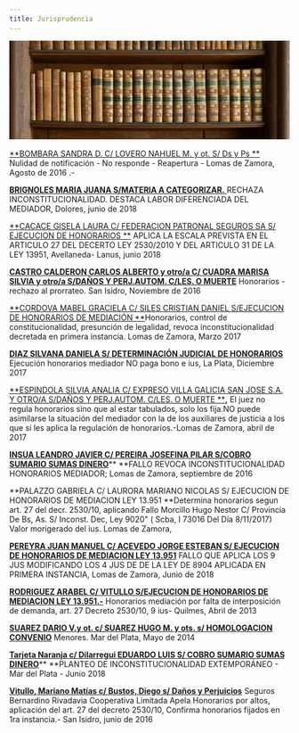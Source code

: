 ```yaml
---
title: Jurisprudencia
---
```

![null](/images/uploads/biblioteca.png)

[**BOMBARA SANDRA D. C/ LOVERO NAHUEL M. y ot. S/ Ds y Ps ** ](/fallos/bombara-sandra-d-c-lovero-nahuel-m-y-ot-s-ds-y-ps/index.html)Nulidad de notificación - No responde - Reapertura - Lomas de Zamora, Agosto de 2016 .-

[**BRIGNOLES MARIA JUANA S/MATERIA A CATEGORIZAR.** ](/fallos/brignoles-maria-juana-s-materia-a-categorizar/index.html)RECHAZA INCONSTITUCIONALIDAD. DESTACA LABOR DIFERENCIADA DEL MEDIADOR, Dolores, junio de 2018

[**CACACE GISELA LAURA C/ FEDERACION PATRONAL SEGUROS SA S/ EJECUCION DE HONORARIOS **](/fallos/cacace-gisela-laura-c-federacion-patronal-seguros-s-a-s-ejecucion-de-honorarios/index.html) APLICA LA ESCALA PREVISTA EN EL ARTICULO 27 DEL DECERTO LEY 2530/2010 Y DEL ARTICULO 31 DE LA LEY 13951, Avellaneda- Lanus, junio 2018

[**CASTRO CALDERON CARLOS ALBERTO y otro/a C/ CUADRA MARISA SILVIA y otro/a S/DAÑOS Y PERJ.AUTOM. C/LES. O MUERTE**](/fallos/castro-calderon-carlos-alberto-y-otro-a-c-cuadra-marisa-silvia-y-otro-a-s-danos-y-perj-autom/index.html) Honorarios - rechazo al prorrateo. San Isidro, Noviembre de 2016

[**CORDOVA MABEL GRACIELA C/ SILES CRISTIAN DANIEL S/EJECUCION DE HONORARIOS DE MEDIACIÓN **](/fallos/cordova-mabel-graciela-c-siles-cristian-daniel-s-ejecucion-de-honorarios-de-mediacion-ley-13-951/index.html)Honorarios, control de constitucionalidad, presunción de legalidad, revoca inconstitucionalidad decretada en primera instancia. Lomas de Zamora, Marzo 2017

[**DIAZ SILVANA DANIELA S/ DETERMINACIÓN JUDICIAL DE HONORARIOS**
 ](/fallos/diaz-silvana-daniela-s-determinacion-judicial-de-honorarios/index.html)Ejecución honorarios mediador NO paga bono e ius, La Plata, Diciembre 2017

[**ESPINDOLA SILVIA ANALIA C/ EXPRESO VILLA GALICIA SAN JOSE S.A. Y OTRO/A S/DAÑOS Y PERJ.AUTOM. C/LES. O MUERTE **](https://sitio-mediadores.netlify.com/fallos/espindola-silvia-analia-c-expreso-villa-galicia-san-jose-s-a-y-otro-a-s-danos-y-perj-autom-c-les-o-muerte/index.html)**,** El juez no regula honorarios sino que al estar tabulados, solo los fija.NO puede asimilarse la situación del mediador con la de los auxiliares de justicia a los que si les aplica la regulación de honorarios.-Lomas de Zamora, abril de 2017

[**INSUA LEANDRO JAVIER C/ PEREIRA JOSEFINA PILAR S/COBRO SUMARIO SUMAS DINERO**](/fallos/insua-leandro-javier-c-pereira-josefina-pilar-s-cobro-sumario-sumas-dinero-exc-alquileres-etc/index.html)\*\* \*\*FALLO REVOCA INCONSTITUCIONALIDAD HONORARIOS MEDIADOR; Lomas de Zamora, septiembre de 2016

**PALAZZO GABRIELA C/ LAURORA MARIANO NICOLAS S/ EJECUCION DE HONORARIOS DE MEDIACION LEY 13.951 **Determina honorarios segun art. 27 del decr. 2530/10, aplicando Fallo Morcillo Hugo Nestor C/ Provincia De Bs, As. S/ Inconst. Dec, Ley 9020" ( Scba, I 73016 Del Día 8/11/2017) Valor morigerado del ius.  Lomas de Zamora, 

[**PEREYRA JUAN MANUEL C/ ACEVEDO JORGE ESTEBAN S/ EJECUCION DE HONORARIOS DE MEDIACION LEY 13.951**](https://sitio-mediadores.netlify.com/fallos/pereyra-juan-manuel-c-acevedo-jorge-esteban-s-ejecucion-de-honorarios-de-mediacion-ley-13-951/index.html) FALLO QUE APLICA LOS 9 JUS MODIFICANDO LOS 4 JUS DE DE LA LEY DE 8904 APLICADA EN PRIMERA INSTANCIA, Lomas de Zamora, Junio de 2018

[**RODRIGUEZ ARABEL C/ VITULLO S/EJECUCION DE HONORARIOS DE MEDIACION LEY 13.951.-**](/fallos/rodriguez-arabel-c-vitullo-s-ejecucion-de-honorarios-de-mediacion-ley-13-951/index.html) Honorarios mediación  por falta de interposición de demanda, art. 27 Decreto 2530/10,  9 ius- Quilmes, Abril de 2013

[**SUAREZ DARIO V.y ot. c/ SUAREZ HUGO M. y ots. s/ HOMOLOGACION CONVENIO**](/fallos/suarez-dario-v-y-ot-c-suarez-hugo-m-y-ots-s-homologacion-convenio/index.html) Menores. Mar del Plata, Mayo de 2014

[**Tarjeta Naranja c/ Dilarregui EDUARDO LUIS S/ COBRO SUMARIO SUMAS DINERO**](/fallos/tarjeta-naranja-s-a-c-dilarregui-eduardo-luis-s-cobro-sumario-sumas-dinero/index.html)\*\* \*\*PLANTEO DE INCONSTITUCIONALIDAD EXTEMPORÁNEO - Mar del Plata - Junio 2018

[**Vitullo, Mariano Matías c/ Bustos, Diego s/ Daños  y Perjuicios**](fallos/vitullo-mariano-matias-c-bustos-diego-s-danos-y-perjuicios/index.html) Seguros Bernardino Rivadavia Cooperativa Limitada Apela Honorarios por altos, aplicación del art. 27 del decreto 2530/10, Confirma honorarios fijados en 1ra instancia.- San Isidro, junio de 2016
